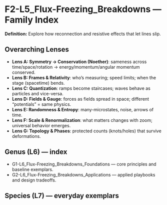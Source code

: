 # F2-L5_Flux-Freezing_Breakdowns — Family Index
**Definition:** Explore how reconnection and resistive effects that let lines slip.

## Overarching Lenses

- **Lens A: Symmetry -> Conservation (Noether)**: sameness across time/space/rotation → energy/momentum/angular momentum conserved.
- **Lens B: Frames & Relativity**: who’s measuring; speed limits; when the stage (spacetime) bends.
- **Lens C: Quantization**: ramps become staircases; waves behave as particles and vice-versa.
- **Lens D: Fields & Gauge**: forces as fields spread in space; different “potentials” = same physics.
- **Lens E: Randomness & Entropy**: many-microstates, noise, arrows of time.
- **Lens F: Scale & Renormalization**: what matters changes with zoom; universal behavior emerges.
- **Lens G: Topology & Phases**: protected counts (knots/holes) that survive deformations.

## Genus (L6) — index
- G1-L6_Flux-Freezing_Breakdowns_Foundations — core principles and baseline exemplars.
- G2-L6_Flux-Freezing_Breakdowns_Applications — applied playbooks and design tradeoffs.

## Species (L7) — everyday exemplars
